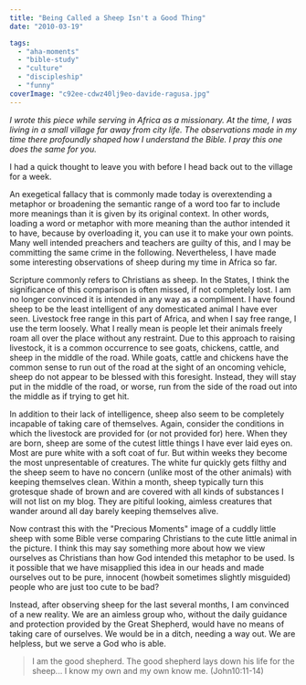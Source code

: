 ```yaml
---
title: "Being Called a Sheep Isn't a Good Thing"
date: "2010-03-19"

tags: 
  - "aha-moments"
  - "bible-study"
  - "culture"
  - "discipleship"
  - "funny"
coverImage: "c92ee-cdwz40lj9eo-davide-ragusa.jpg"
---
```


_I wrote this piece while serving in Africa as a missionary. At the time, I was living in a small village far away from city life. The observations made in my time there profoundly shaped how I understand the Bible. I pray this one does the same for you._

I had a quick thought to leave you with before I head back out to the village for a week.

An exegetical fallacy that is commonly made today is overextending a metaphor or broadening the semantic range of a word too far to include more meanings than it is given by its original context. In other words, loading a word or metaphor with more meaning than the author intended it to have, because by overloading it, you can use it to make your own points. Many well intended preachers and teachers are guilty of this, and I may be committing the same crime in the following. Nevertheless, I have made some interesting observations of sheep during my time in Africa so far.

Scripture commonly refers to Christians as sheep. In the States, I think the significance of this comparison is often missed, if not completely lost. I am no longer convinced it is intended in any way as a compliment. I have found sheep to be the least intelligent of any domesticated animal I have ever seen. Livestock free range in this part of Africa, and when I say free range, I use the term loosely. What I really mean is people let their animals freely roam all over the place without any restraint. Due to this approach to raising livestock, it is a common occurrence to see goats, chickens, cattle, and sheep in the middle of the road. While goats, cattle and chickens have the common sense to run out of the road at the sight of an oncoming vehicle, sheep do not appear to be blessed with this foresight. Instead, they will stay put in the middle of the road, or worse, run from the side of the road out into the middle as if trying to get hit.

In addition to their lack of intelligence, sheep also seem to be completely incapable of taking care of themselves. Again, consider the conditions in which the livestock are provided for (or not provided for) here. When they are born, sheep are some of the cutest little things I have ever laid eyes on. Most are pure white with a soft coat of fur. But within weeks they become the most unpresentable of creatures. The white fur quickly gets filthy and the sheep seem to have no concern (unlike most of the other animals) with keeping themselves clean. Within a month, sheep typically turn this grotesque shade of brown and are covered with all kinds of substances I will not list on my blog. They are pitiful looking, aimless creatures that wander around all day barely keeping themselves alive.

Now contrast this with the "Precious Moments" image of a cuddly little sheep with some Bible verse comparing Christians to the cute little animal in the picture. I think this may say something more about how we view ourselves as Christians than how God intended this metaphor to be used. Is it possible that we have misapplied this idea in our heads and made ourselves out to be pure, innocent (howbeit sometimes slightly misguided) people who are just too cute to be bad?

Instead, after observing sheep for the last several months, I am convinced of a new reality. We are an aimless group who, without the daily guidance and protection provided by the Great Shepherd, would have no means of taking care of ourselves. We would be in a ditch, needing a way out. We are helpless, but we serve a God who is able.

> I am the good shepherd. The good shepherd lays down his life for the sheep... I know my own and my own know me. (John10:11-14)

